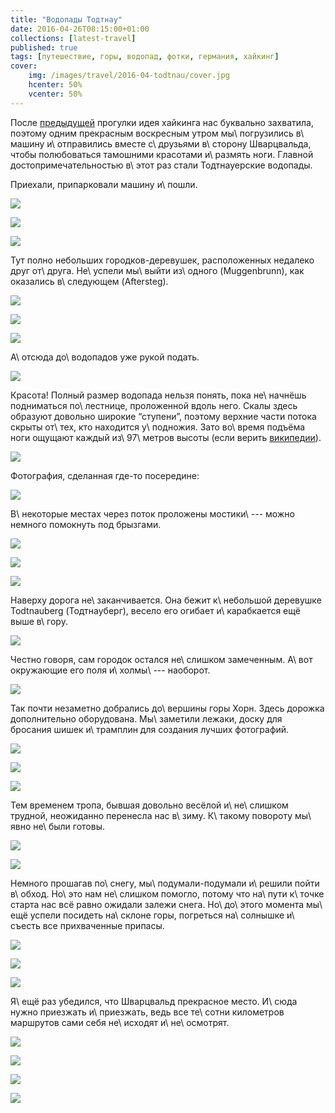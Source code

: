 ```yaml
---
title: "Водопады Тодтнау"
date: 2016-04-26T08:15:00+01:00
collections: [latest-travel]
published: true
tags: [путешествие, горы, водопад, фотки, германия, хайкинг]
cover:
    img: /images/travel/2016-04-todtnau/cover.jpg
    hcenter: 50%
    vcenter: 50%
---
```


После [предыдущей][breitenstein] прогулки идея хайкинга нас буквально захватила,
поэтому одним прекрасным воскресным утром мы\ погрузились в\ машину
и\ отправились вместе с\ друзьями в\ сторону Шварцвальда, чтобы полюбоваться
тамошними красотами и\ размять ноги. Главной достопримечательностью в\ этот раз
стали Тодтнауерские водопады.

<!--more-->

Приехали, припарковали машину и\ пошли.

![](/images/travel/2016-04-todtnau/start-1.jpg)

![](/images/travel/2016-04-todtnau/start-2.jpg)

![](/images/travel/2016-04-todtnau/start-3.jpg)

Тут полно небольших городков-деревушек, расположенных недалеко друг от\ друга.
Не\ успели мы\ выйти из\ одного (Muggenbrunn), как оказались в\ следующем
(Aftersteg).

![](/images/travel/2016-04-todtnau/aftersteg-1.jpg)

![](/images/travel/2016-04-todtnau/aftersteg-2.jpg)

![](/images/travel/2016-04-todtnau/aftersteg-3.jpg)

А\ отсюда до\ водопадов уже рукой подать.

![](/images/travel/2016-04-todtnau/waterfall-1.jpg)

Красота! Полный размер водопада нельзя понять, пока не\ начнёшь подниматься
по\ лестнице, проложенной вдоль него. Скалы здесь образуют довольно широкие
“ступени”, поэтому верхние части потока скрыты от\ тех, кто находится
у\ подножия. Зато во\ время подъёма ноги ощущают каждый из\ 97\ метров высоты
(если верить [википедии][wiki]).

![](/images/travel/2016-04-todtnau/waterfall-2.jpg)

Фотография, сделанная где-то посередине:

![](/images/travel/2016-04-todtnau/waterfall-3.jpg)

В\ некоторые местах через поток проложены мостики\ --- можно немного помокнуть
под брызгами.

![](/images/travel/2016-04-todtnau/waterfall-4.jpg)

![](/images/travel/2016-04-todtnau/waterfall-5.jpg)

![](/images/travel/2016-04-todtnau/waterfall-6.jpg)

Наверху дорога не\ заканчивается. Она бежит к\ небольшой деревушке Todtnauberg
(Тодтнауберг), весело его огибает и\ карабкается ещё выше в\ гору.

![](/images/travel/2016-04-todtnau/todtnauberg.jpg)

Честно говоря, сам городок остался не\ слишком замеченным. А\ вот окружающие
его поля и\ холмы\ --- наоборот.

![](/images/travel/2016-04-todtnau/up.jpg)

Так почти незаметно добрались до\ вершины горы Хорн. Здесь дорожка
дополнительно оборудована. Мы\ заметили лежаки, доску для бросания шишек
и\ трамплин для создания лучших фотографий.

![](/images/travel/2016-04-todtnau/horn-equipment-1.jpg)

![](/images/travel/2016-04-todtnau/horn-equipment-2.jpg)

![](/images/travel/2016-04-todtnau/horn-equipment-3.jpg)

Тем временем тропа, бывшая довольно весёлой и\ не\ слишком трудной, неожиданно
перенесла нас в\ зиму. К\ такому повороту мы\ явно не\ были готовы.

![](/images/travel/2016-04-todtnau/winter-1.jpg)

![](/images/travel/2016-04-todtnau/winter-2.jpg)

Немного прошагав по\ снегу, мы\ подумали-подумали и\ решили пойти в\ обход.
Но\ это нам не\ слишком помогло, потому что на\ пути к\ точке старта нас всё
равно ожидали залежи снега. Но\ до\ этого момента мы\ ещё успели посидеть
на\ склоне горы, погреться на\ солнышке и\ съесть все прихваченные припасы.

![](/images/travel/2016-04-todtnau/hillside-1.jpg)

![](/images/travel/2016-04-todtnau/hillside-2.jpg)

![](/images/travel/2016-04-todtnau/hillside-pano.jpg)

Я\ ещё раз убедился, что Шварцвальд прекрасное место. И\ сюда нужно приезжать
и\ приезжать, ведь все те\ сотни километров маршрутов сами себя не\ исходят
и\ не\ осмотрят.

![](/images/travel/2016-04-todtnau/end-1.jpg)

![](/images/travel/2016-04-todtnau/end-2.jpg)

![](/images/travel/2016-04-todtnau/end-3.jpg)

![](/images/travel/2016-04-todtnau/end-4.jpg)

[breitenstein]: /post/breitenstein/
[wiki]: https://de.wikipedia.org/wiki/Todtnauer_Wasserfall
